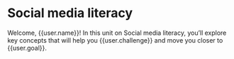 # Social media literacy

Welcome, {{user.name}}! In this unit on Social media literacy, you’ll explore key concepts that will help you {{user.challenge}} and move you closer to {{user.goal}}.